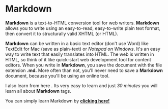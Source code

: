 # Markdown
**Markdown** is a text-to-HTML conversion tool for web writers. **Markdown** allows you to write using an easy-to-read, easy-to-write plain text format, then convert it to structurally valid XHTML (or HTML).

**Markdown** can be written in a basic text editor (don't use Word) like TextEdit for Mac (save as plain-text) or _Notepad on Windows_. It's an easy way to write text that easily translates into HTML. The web is written in HTML, so think of it like quick-start web development tool for content editors. When you write in **Markdown**, you save the document with the file extension **.md.** More often than not, you'll never need to save a **Markdown** document, because you'll be using an online tool.

I also learn from here . Its very easy to learn and just _30 minutes_ you will learn all about **Markdown** tags.

You can simply learn Markdown by [**clicking here!**](https://www.markdowntutorial.com/)

